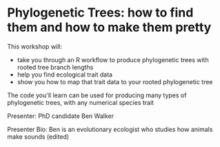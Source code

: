 # Phylogenetic Trees: how to find them and how to make them pretty

This workshop will:
- take you through an R workflow to produce phylogenetic trees with rooted tree branch lengths
- help you find ecological trait data
- show you how to map that trait data to your rooted phylogenetic tree

The code you'll learn can be used for producing many types of phylogenetic trees,  with any numerical species trait

Presenter: PhD candidate Ben Walker

Presenter Bio: Ben is an evolutionary ecologist who studies how animals make sounds (edited) 
